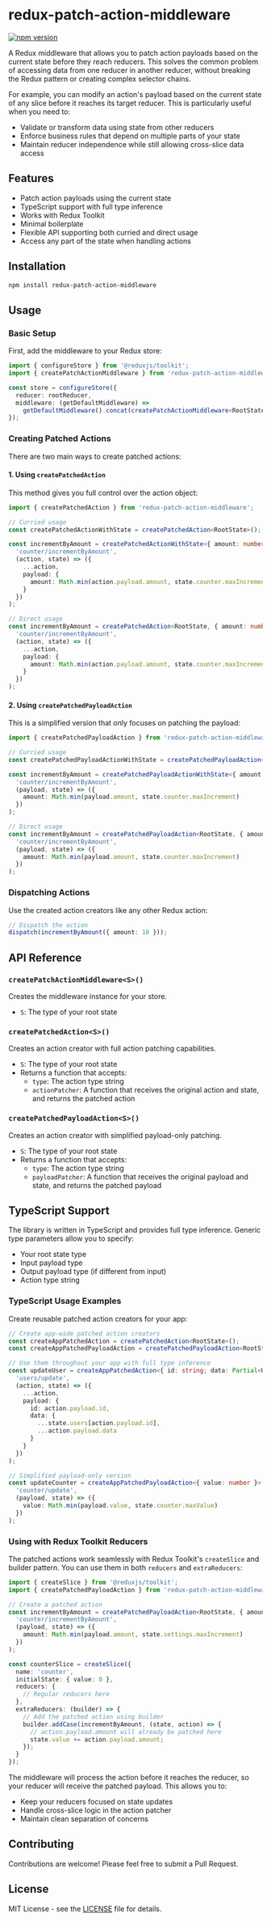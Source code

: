 # redux-patch-action-middleware

[![npm version](https://badge.fury.io/js/redux-patch-action-middleware.svg)](https://badge.fury.io/js/redux-patch-action-middleware)

A Redux middleware that allows you to patch action payloads based on the current state before they reach reducers. This solves the common problem of accessing data from one reducer in another reducer, without breaking the Redux pattern or creating complex selector chains.

For example, you can modify an action's payload based on the current state of any slice before it reaches its target reducer. This is particularly useful when you need to:
- Validate or transform data using state from other reducers
- Enforce business rules that depend on multiple parts of your state
- Maintain reducer independence while still allowing cross-slice data access

## Features

- Patch action payloads using the current state
- TypeScript support with full type inference
- Works with Redux Toolkit
- Minimal boilerplate
- Flexible API supporting both curried and direct usage
- Access any part of the state when handling actions

## Installation

```bash
npm install redux-patch-action-middleware
```

## Usage

### Basic Setup

First, add the middleware to your Redux store:

```typescript
import { configureStore } from '@reduxjs/toolkit';
import { createPatchActionMiddleware } from 'redux-patch-action-middleware';

const store = configureStore({
  reducer: rootReducer,
  middleware: (getDefaultMiddleware) =>
    getDefaultMiddleware().concat(createPatchActionMiddleware<RootState>())
});
```

### Creating Patched Actions

There are two main ways to create patched actions:

#### 1. Using `createPatchedAction`

This method gives you full control over the action object:

```typescript
import { createPatchedAction } from 'redux-patch-action-middleware';

// Curried usage
const createPatchedActionWithState = createPatchedAction<RootState>();

const incrementByAmount = createPatchedActionWithState<{ amount: number }>(
  'counter/incrementByAmount',
  (action, state) => ({
    ...action,
    payload: {
      amount: Math.min(action.payload.amount, state.counter.maxIncrement)
    }
  })
);

// Direct usage
const incrementByAmount = createPatchedAction<RootState, { amount: number }>(
  'counter/incrementByAmount',
  (action, state) => ({
    ...action,
    payload: {
      amount: Math.min(action.payload.amount, state.counter.maxIncrement)
    }
  })
);
```

#### 2. Using `createPatchedPayloadAction`

This is a simplified version that only focuses on patching the payload:

```typescript
import { createPatchedPayloadAction } from 'redux-patch-action-middleware';

// Curried usage
const createPatchedPayloadActionWithState = createPatchedPayloadAction<RootState>();

const incrementByAmount = createPatchedPayloadActionWithState<{ amount: number }>(
  'counter/incrementByAmount',
  (payload, state) => ({
    amount: Math.min(payload.amount, state.counter.maxIncrement)
  })
);

// Direct usage
const incrementByAmount = createPatchedPayloadAction<RootState, { amount: number }>(
  'counter/incrementByAmount',
  (payload, state) => ({
    amount: Math.min(payload.amount, state.counter.maxIncrement)
  })
);
```

### Dispatching Actions

Use the created action creators like any other Redux action:

```typescript
// Dispatch the action
dispatch(incrementByAmount({ amount: 10 }));
```

## API Reference

### `createPatchActionMiddleware<S>()`

Creates the middleware instance for your store.

- `S`: The type of your root state

### `createPatchedAction<S>()`

Creates an action creator with full action patching capabilities.

- `S`: The type of your root state
- Returns a function that accepts:
  - `type`: The action type string
  - `actionPatcher`: A function that receives the original action and state, and returns the patched action

### `createPatchedPayloadAction<S>()`

Creates an action creator with simplified payload-only patching.

- `S`: The type of your root state
- Returns a function that accepts:
  - `type`: The action type string
  - `payloadPatcher`: A function that receives the original payload and state, and returns the patched payload

## TypeScript Support

The library is written in TypeScript and provides full type inference. Generic type parameters allow you to specify:

- Your root state type
- Input payload type
- Output payload type (if different from input)
- Action type string

### TypeScript Usage Examples

Create reusable patched action creators for your app:

```typescript
// Create app-wide patched action creators
const createAppPatchedAction = createPatchedAction<RootState>();
const createAppPatchedPayloadAction = createPatchedPayloadAction<RootState>();

// Use them throughout your app with full type inference
const updateUser = createAppPatchedAction<{ id: string; data: Partial<User> }, { id: string; data: User }>(
  'users/update',
  (action, state) => ({
    ...action,
    payload: {
      id: action.payload.id,
      data: {
        ...state.users[action.payload.id],
        ...action.payload.data
      }
    }
  })
);

// Simplified payload-only version
const updateCounter = createAppPatchedPayloadAction<{ value: number }>(
  'counter/update',
  (payload, state) => ({
    value: Math.min(payload.value, state.counter.maxValue)
  })
);
```

### Using with Redux Toolkit Reducers

The patched actions work seamlessly with Redux Toolkit's `createSlice` and builder pattern. You can use them in both `reducers` and `extraReducers`:

```typescript
import { createSlice } from '@reduxjs/toolkit';
import { createPatchedPayloadAction } from 'redux-patch-action-middleware';

// Create a patched action
const incrementByAmount = createPatchedPayloadAction<RootState, { amount: number }>(
  'counter/incrementByAmount',
  (payload, state) => ({
    amount: Math.min(payload.amount, state.settings.maxIncrement)
  })
);

const counterSlice = createSlice({
  name: 'counter',
  initialState: { value: 0 },
  reducers: {
    // Regular reducers here
  },
  extraReducers: (builder) => {
    // Add the patched action using builder
    builder.addCase(incrementByAmount, (state, action) => {
      // action.payload.amount will already be patched here
      state.value += action.payload.amount;
    });
  }
});
```

The middleware will process the action before it reaches the reducer, so your reducer will receive the patched payload. This allows you to:
- Keep your reducers focused on state updates
- Handle cross-slice logic in the action patcher
- Maintain clean separation of concerns

## Contributing

Contributions are welcome! Please feel free to submit a Pull Request.

## License

MIT License - see the [LICENSE](LICENSE) file for details.
